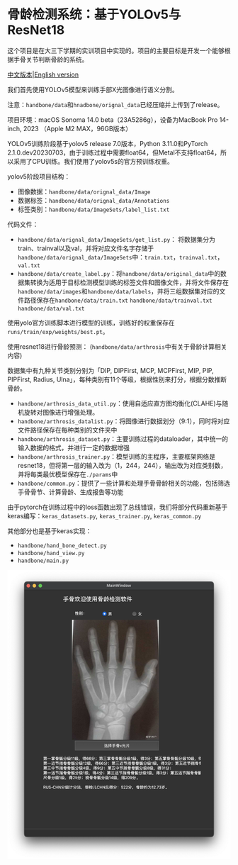 # 骨龄检测系统：基于YOLOv5与ResNet18

这个项目是在大三下学期的实训项目中实现的。项目的主要目标是开发一个能够根据手骨关节判断骨龄的系统。

[中文版本](README.md)|[English version](README.en.md)

我们首先使用YOLOv5模型来训练手部X光图像进行语义分割。

注意：`handbone/data`和`hnadbone/orignal_data`已经压缩并上传到了release。

项目环境：macOS Sonoma 14.0 beta（23A5286g），设备为MacBook Pro 14-inch, 2023 （Apple M2 MAX，96GB版本）

YOLOv5训练阶段基于yolov5 release 7.0版本，Python 3.11.0和PyTorch 2.1.0.dev20230703，由于训练过程中需要float64，但Metal不支持float64，所以采用了CPU训练。我们使用了yolov5s的官方预训练权重。

yolov5阶段项目结构： 
- 图像数据：`handbone/data/orignal_data/Image`
- 数据标签：`handbone/data/orignal_data/Annotations`
- 标签类别：`handbone/data/ImageSets/label_list.txt`

代码文件： 
- `handbone/data/orignal_data/ImageSets/get_list.py`： 将数据集分为train、trainval以及val，并将对应文件名字存储于`handbone/data/orignal_data/ImageSets`中：`train.txt`，`trainval.txt`，`val.txt`
- `handbone/data/create_label.py`：将`handbone/data/original_data`中的数据集转换为适用于目标检测模型训练的标签文件和图像文件，并将文件保存在`handbone/data/images`和`handbone/data/labels`，并将三组数据集对应的文件路径保存在`handbone/data/train.txt` `handbone/data/trainval.txt` `handbone/data/val.txt`

使用yolo官方训练脚本进行模型的训练，训练好的权重保存在`runs/train/exp/weights/best.pt`。

使用resnet18进行骨龄预测：
(`handbone/data/arthrosis`中有关于骨龄计算相关内容)

数据集中有九种关节类别分别为「DIP, DIPFirst, MCP, MCPFirst, MIP, PIP, PIPFirst, Radius, Ulna」，每种类别有11个等级，根据性别来打分，根据分数推断骨龄。

- `handbone/arthrosis_data_util.py`：使用自适应直方图均衡化(CLAHE)与随机旋转对图像进行增强处理。
- `handbone/arthrosis_datalist.py`：将图像进行数据划分（9:1），同时将对应文件路径保存在每种类别的文件夹中
- `handbone/arthrosis_dataset.py`：主要训练过程的dataloader，其中统一的输入数据的格式，并进行一定的数据增强
- `handbone/arthrosis_trainer.py`：模型训练的主程序，主要框架网络是resnet18，但将第一层的输入改为（1，244，244），输出改为对应类别数，并将每类最优模型保存在`./params`中
- `handbone/common.py`：提供了一些计算和处理手骨骨龄相关的功能，包括筛选手骨骨节、计算骨龄、生成报告等功能

由于pytorch在训练过程中的loss函数出现了总线错误，我们将部分代码重新基于keras编写：`keras_datasets.py`, `keras_trainer.py`, `keras_common.py`

其他部分也是基于keras实现：
- `handbone/hand_bone_detect.py`
- `handbone/hand_view.py`
- `handbone/main.py`

![结果展示](result.png)

